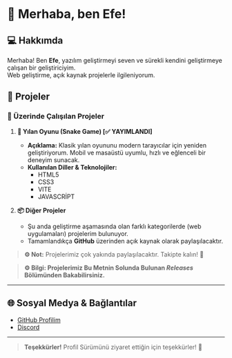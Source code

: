 # 👋 Merhaba, ben Efe!  

## 💻 Hakkımda  
Merhaba! Ben **Efe**, yazılım geliştirmeyi seven ve sürekli kendini geliştirmeye çalışan bir geliştiriciyim.  
Web geliştirme, açık kaynak projelerle ilgileniyorum.  

## 📂 Projeler  

### 🔨 Üzerinde Çalışılan Projeler  

1. **🐍 Yılan Oyunu (Snake Game) [✅ YAYIMLANDI]**  
   - **Açıklama:** Klasik yılan oyununu modern tarayıcılar için yeniden geliştiriyorum. Mobil ve masaüstü uyumlu, hızlı ve eğlenceli bir deneyim sunacak.  
   - **Kullanılan Diller & Teknolojiler:**  
     - HTML5  
     - CSS3  
     - VITE
     - JAVASCRİPT  

2. **📦 Diğer Projeler**  
   - Şu anda geliştirme aşamasında olan farklı kategorilerde (web uygulamaları) projelerim bulunuyor.  
   - Tamamlandıkça **GitHub** üzerinden açık kaynak olarak paylaşılacaktır.  

> **⚙️ Not:** Projelerimiz çok yakında paylaşılacaktır. Takipte kalın! 🚀

> **⚙️ Bilgi: Projelerimiz Bu Metnin Solunda Bulunan *Releases* Bölümünden Bakabilirsiniz.**  

---

## 🌐 Sosyal Medya & Bağlantılar  

- [GitHub Profilim](https://github.com/Efe113)
- [Discord](<https://discord.com/users/640056735700221953>)

---

> **Teşekkürler!** Profil Sürümünü ziyaret ettiğin için teşekkürler! 🙌
